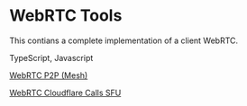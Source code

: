 # WebRTC Tools

This contians a complete implementation of a client WebRTC.

TypeScript, Javascript

[WebRTC P2P (Mesh)](https://aws.dznequeo.net/awsapi/site/webrtc)

[WebRTC Cloudflare Calls SFU](https://aws.dznequeo.net/awsapi/site/webrtc/cloudflare)
